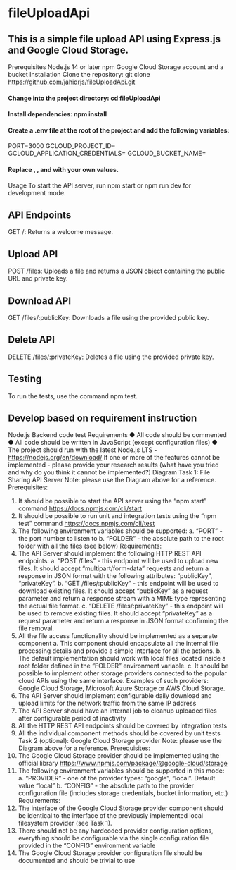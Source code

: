 # fileUploadApi
## This is a simple file upload API using Express.js and Google Cloud Storage.

Prerequisites
Node.js 14 or later
npm
Google Cloud Storage account and a bucket
Installation
Clone the repository: git clone https://github.com/jahidrjs/fileUploadApi.git

#### Change into the project directory: cd fileUploadApi

#### Install dependencies: npm install

#### Create a .env file at the root of the project and add the following variables:

PORT=3000
GCLOUD_PROJECT_ID=<your-project-id>
GCLOUD_APPLICATION_CREDENTIALS=<path-to-service-account-key>
GCLOUD_BUCKET_NAME=<your-bucket-name>

#### Replace <your-project-id>, <path-to-service-account-key>, and <your-bucket-name> with your own values.

Usage
To start the API server, run npm start or npm run dev for development mode.

## API Endpoints
GET /: Returns a welcome message.

## Upload API
POST /files: Uploads a file and returns a JSON object containing the public URL and private key.
## Download API
GET /files/:publicKey: Downloads a file using the provided public key.
## Delete API
DELETE /files/:privateKey: Deletes a file using the provided private key.

## Testing
To run the tests, use the command npm test.

## Develop based on requirement instruction
Node.js Backend code test
Requirements
● All code should be commented
● All code should be written in JavaScript (except configuration files)
● The project should run with the latest Node.js LTS - https://nodejs.org/en/download/
If one or more of the features cannot be implemented - please provide your research results
(what have you tried and why do you think it cannot be implemented?)
Diagram
Task 1: File Sharing API Server
Note: please use the Diagram above for a reference.
Prerequisites:
1. It should be possible to start the API server using the “npm start” command
https://docs.npmjs.com/cli/start
2. It should be possible to run unit and integration tests using the “npm test” command
https://docs.npmjs.com/cli/test
3. The following environment variables should be supported:
a. “PORT” - the port number to listen to
b. “FOLDER” - the absolute path to the root folder with all the files (see below)
Requirements:
1. The API Server should implement the following HTTP REST API endpoints:
a. “POST /files” - this endpoint will be used to upload new files. It should accept
“multipart/form-data” requests and return a response in JSON format with the
following attributes: “publicKey”, “privateKey”.
b. “GET /files/:publicKey” - this endpoint will be used to download existing files. It
should accept “publicKey” as a request parameter and return a response stream
with a MIME type representing the actual file format.
c. “DELETE /files/:privateKey” - this endpoint will be used to remove existing files.
It should accept “privateKey” as a request parameter and return a response in
JSON format confirming the file removal.
2. All the file access functionality should be implemented as a separate component
a. This component should encapsulate all the internal file processing details and
provide a simple interface for all the actions.
b. The default implementation should work with local files located inside a root
folder defined in the “FOLDER” environment variable.
c. It should be possible to implement other storage providers connected to the
popular cloud APIs using the same interface. Examples of such providers:
Google Cloud Storage, Microsoft Azure Storage or AWS Cloud Storage.
3. The API Server should implement configurable daily download and upload limits for the
network traffic from the same IP address
4. The API Server should have an internal job to cleanup uploaded files after configurable
period of inactivity
5. All the HTTP REST API endpoints should be covered by integration tests
6. All the individual component methods should be covered by unit tests
Task 2 (optional): Google Cloud Storage provider
Note: please use the Diagram above for a reference.
Prerequisites:
1. The Google Cloud Storage provider should be implemented using the official library
https://www.npmjs.com/package/@google-cloud/storage
2. The following environment variables should be supported in this mode:
a. “PROVIDER” - one of the provider types: “google”, “local”. Default value “local”
b. “CONFIG” - the absolute path to the provider configuration file (includes storage
credentials, bucket information, etc.)
Requirements:
1. The interface of the Google Cloud Storage provider component should be identical to the
interface of the previously implemented local filesystem provider (see Task 1).
2. There should not be any hardcoded provider configuration options, everything should be
configurable via the single configuration file provided in the “CONFIG” environment
variable
3. The Google Cloud Storage provider configuration file should be documented and should
be trivial to use
